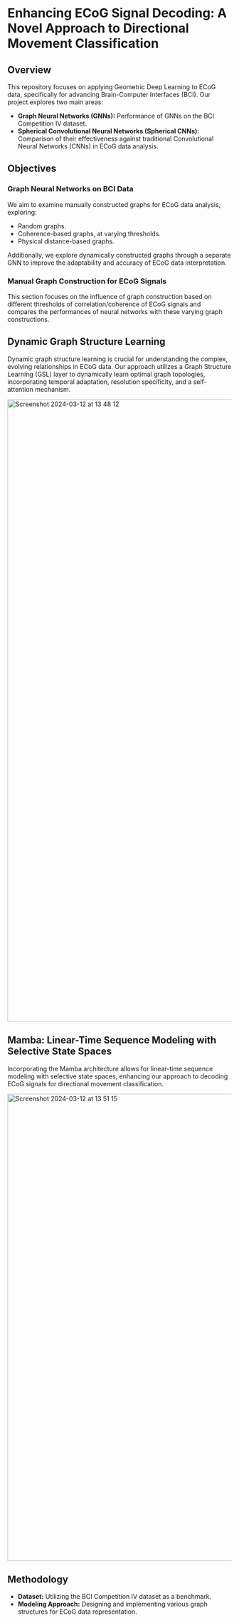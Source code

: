 # Enhancing ECoG Signal Decoding: A Novel Approach to Directional Movement Classification

## Overview

This repository focuses on applying Geometric Deep Learning to ECoG data, specifically for advancing Brain-Computer Interfaces (BCI). Our project explores two main areas:

- **Graph Neural Networks (GNNs):** Performance of GNNs on the BCI Competition IV dataset.
- **Spherical Convolutional Neural Networks (Spherical CNNs):** Comparison of their effectiveness against traditional Convolutional Neural Networks (CNNs) in ECoG data analysis.

## Objectives

### Graph Neural Networks on BCI Data

We aim to examine manually constructed graphs for ECoG data analysis, exploring:
- Random graphs.
- Coherence-based graphs, at varying thresholds.
- Physical distance-based graphs.

Additionally, we explore dynamically constructed graphs through a separate GNN to improve the adaptability and accuracy of ECoG data interpretation.

### Manual Graph Construction for ECoG Signals

This section focuses on the influence of graph construction based on different thresholds of correlation/coherence of ECoG signals and compares the performances of neural networks with these varying graph constructions.

## Dynamic Graph Structure Learning

Dynamic graph structure learning is crucial for understanding the complex, evolving relationships in ECoG data. Our approach utilizes a Graph Structure Learning (GSL) layer to dynamically learn optimal graph topologies, incorporating temporal adaptation, resolution specificity, and a self-attention mechanism.

<img width="1395" alt="Screenshot 2024-03-12 at 13 48 12" src="https://github.com/dzxterity/GDL_for_EEG/assets/24210513/02e53f72-79f5-4d78-93f9-7fe7bcd489f5">


## Mamba: Linear-Time Sequence Modeling with Selective State Spaces

Incorporating the Mamba architecture allows for linear-time sequence modeling with selective state spaces, enhancing our approach to decoding ECoG signals for directional movement classification.

<img width="1047" alt="Screenshot 2024-03-12 at 13 51 15" src="https://github.com/dzxterity/GDL_for_EEG/assets/24210513/b5cbf985-4ff7-4e3f-a32e-992c401ee2c4">


## Methodology

- **Dataset:** Utilizing the BCI Competition IV dataset as a benchmark.
- **Modeling Approach:** Designing and implementing various graph structures for ECoG data representation.

